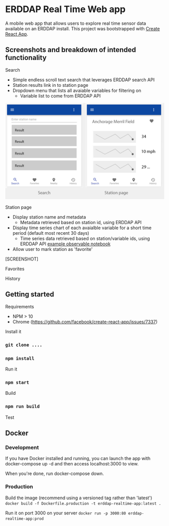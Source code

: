 ERDDAP Real Time Web app
========================

A mobile web app that allows users to explore real time sensor data available on an ERDDAP install.  This project was bootstrapped with [Create React App](https://github.com/facebook/create-react-app).


Screenshots and breakdown of intended functionality
---------------------------------------------------


Search

- Simple endless scroll text search that leverages ERDDAP search API
- Station results link in to station page
- Dropdown menu that lists all avaiable variables for filtering on
    - Variable list to come from ERDDAP API

<img src="images/preview.jpg" style="max-width:100%" />


Station page

- Display station name and metadata
    - Metadata retrieved based on station id, using ERDDAP API
- Display time series chart of each avaialble variable for a short time period (default most recent 30 days)
    - Time series data retrieved based on station/variable ids, using ERDDAP API [example observable notebook](https://observablehq.com/@akbstone/test-from-erddap)
- Allow user to mark station as 'favorite'


[SCREENSHOT]


Favorites


History





Getting started
---------------

Requirements

- NPM > 10
- Chrome (https://github.com/facebook/create-react-app/issues/7337)

Install it

### `git clone ....`
### `npm install`

Run it

### `npm start`


Build
### `npm run build`


Test


Docker
------

### Development
If you have Docker installed and running, you can launch the app with docker-compose up -d and then access localhost:3000 to view.

When you're done, run docker-compose down.


### Production
Build the image (recommend using a versioned tag rather than 'latest')
`docker build -f Dockerfile.production -t erddap-realtime-app:latest .`

Run it on port 3000 on your server
`docker run -p 3000:80 erddap-realtime-app:prod`

